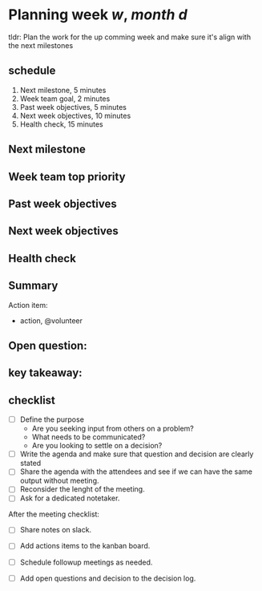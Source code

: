 # Planning week _w_, _month_ _d_

tldr: Plan the work for the up comming week and make sure it's align with the next milestones

## schedule

1. Next milestone, 5 minutes
2. Week team goal, 2 minutes
3. Past week objectives, 5 minutes
4. Next week objectives, 10 minutes
5. Health check, 15 minutes

## Next milestone

## Week team top priority

## Past week objectives

## Next week objectives

## Health check


## Summary

Action item:
- action, @volunteer

Open question:
-

key takeaway:
-

## checklist
- [ ] Define the purpose
    * Are you seeking input from others on a problem?
    * What needs to be communicated?
    * Are you looking to settle on a decision?
- [ ] Write the agenda and make sure that question and decision are clearly stated
- [ ] Share the agenda with the attendees and see if we can have the same output without meeting.
- [ ] Reconsider the lenght of the meeting.
- [ ] Ask for a dedicated notetaker.

After the meeting checklist:
- [ ] Share notes on slack.
- [ ] Add actions items to the kanban board.
- [ ] Schedule followup meetings as needed.
- [ ] Add open questions and decision to the decision log.



